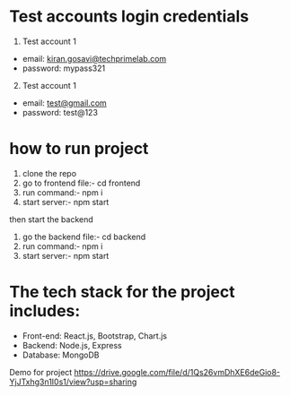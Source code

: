 # Test accounts login credentials

1. Test account 1
  - email: kiran.gosavi@techprimelab.com
  - password: mypass321


2. Test account 1
  - email: test@gmail.com
  - password: test@123

# how to run project

1. clone the repo 
2. go to frontend file:- cd frontend
3. run command:- npm i
4. start server:- npm start

then start the backend 
1. go the backend file:- cd backend
2. run command:- npm i
3. start server:- npm start

# The tech stack for the project includes:

* Front-end: React.js, Bootstrap, Chart.js
* Backend: Node.js, Express
* Database: MongoDB

Demo for project
https://drive.google.com/file/d/1Qs26vmDhXE6deGio8-YjJTxhg3n1I0s1/view?usp=sharing